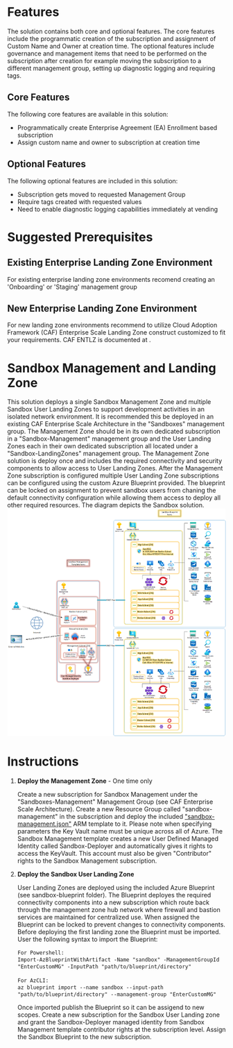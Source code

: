 # Features
The solution contains both core and optional features.  The core features include the programmatic creation of the subscription and assignment of Custom Name and Owner at creation time.  The optional features include governance and management items that need to be performed on the subscription after creation for example moving the subscription to a different management group, setting up diagnostic logging and requiring tags.

## Core Features
The following core features are available in this solution:
* Programmatically create Enterprise Agreement (EA) Enrollment based subscription 
* Assign custom name and owner to subscription at creation time

## Optional Features
The following optional features are included in this solution:
* Subscription gets moved to requested Management Group
* Require tags created with requested values
* Need to enable diagnostic logging capabilities immediately at vending

# Suggested Prerequisites
## Existing Enterprise Landing Zone Environment
For existing enterprise landing zone environments recomend creating an 'Onboarding' or 'Staging' management group 

## New Enterprise Landing Zone Environment
For new landing zone environments recommend to utilize Cloud Adoption Framework (CAF) Enterprise Scale Landing Zone construct customized to fit your requirements.  CAF ENTLZ is documented at .  




# Sandbox Management and Landing Zone
This solution deploys a single Sandbox Management Zone and multiple Sandbox User Landing Zones to support development activities in an isolated network environment.  It is recommended this be deployed in an existing CAF Enterprise Scale Architecture in the "Sandboxes" management group.  The Management Zone should be in its own dedicated subscription in a "Sandbox-Management" management group and the User Landing Zones each in their own dedicated subscription all located under a "Sandbox-LandingZones" management group.  The Management Zone solution is deploy once and includes the required connectivity and security components to allow access to User Landing Zones.  After the Management Zone subscription is configured multiple User Landing Zone subscriptions can be configured using the custom Azure Blueprint provided.  The blueprint can be locked on assignment to prevent sandbox users from chaning the default connectivity configuration while allowing them access to deploy all other required resources.  The diagram depicts the Sandbox solution.
![Sandbox Landing Zone](media/sandboxLz.png)

# Instructions
1. **Deploy the Management Zone** - One time only
   
   Create a new subscription for Sandbox Management under the "Sandboxes-Management" Management Group (see CAF Enterprise Scale Architecture).  Create a new Resource Group called "sandbox-management" in the subscription and deploy the included ["sandbox-management.json"](sandbox-management-template\sandbox-management.json) ARM template to it.  Please note when specifying parameters the Key Vault name must be unique across all of Azure.  The Sandbox Management template creates a new User Defined Managed Identity called Sandbox-Deployer and automatically gives it rights to access the KeyVault.  This account must also be given "Contributor" rights to the Sandbox Management subscription.

   
2. **Deploy the Sandbox User Landing Zone**
   
   User Landing Zones are deployed using the included Azure Blueprint (see sandbox-blueprint folder).  The Blueprint deployes the required connectivity components into a new subscription which route back through the management zone hub network where firewall and bastion services are maintained for centralized use.  When assigned the Blueprint can be locked to prevent changes to connectivity components.  Before deploying the first landing zone the Blueprint must be imported.  User the following syntax to import the Blueprint:
   
    ```   
    For Powershell:
    Import-AzBlueprintWithArtifact -Name "sandbox" -ManagementGroupId "EnterCustomMG" -InputPath "path/to/blueprint/directory"

    For AzCLI:
    az blueprint import --name sandbox --input-path "path/to/blueprint/directory" --management-group "EnterCustomMG"
    ```

    Once imported publish the Blueprint so it can be assigend to new scopes.  Create a new subscription for the Sandbox User Landing zone and grant the Sandbox-Deployer managed identity from Sandbox Management template contributor rights at the subscription level.  Assign the Sandbox Blueprint to the new subscription.

